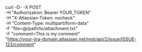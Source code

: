 curl -D- -X POST \
  -H "Authorization: Bearer YOUR_TOKEN" \
  -H "X-Atlassian-Token: nocheck" \
  -H "Content-Type: multipart/form-data" \
  -F "file=@/path/to/attachment.txt" \
  -F "comment=This is my comment" \
  "https://your-jira-domain.atlassian.net/rest/api/2/issue/ISSUE-123/comment"
